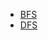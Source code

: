 * [BFS](https://www.cs.usfca.edu/~galles/visualization/BFS.html)
* [DFS](https://www.cs.usfca.edu/~galles/visualization/DFS.html)

